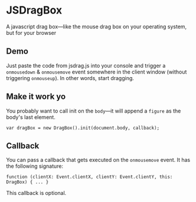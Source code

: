 # JSDragBox
A javascript drag box—like the mouse drag box on your operating system, but for your browser

## Demo
Just paste the code from jsdrag.js into your console and trigger a ```onmousedown``` & ```onmousemove``` event somewhere in the client window (without triggering ```onmouseup```). In other words, start dragging. 
 
## Make it work yo

You probably want to call init on the  ```body```—it will append a ```figure``` as the body's last element. 

```
var dragBox = new DragBox().init(document.body, callback);
```

## Callback

You can pass a callback that gets executed on the ```onmousemove``` event. It has the following signature:

```
function (clientX: Event.clientX, clientY: Event.clientY, this: DragBox) { ... }
```

This callback is optional.
